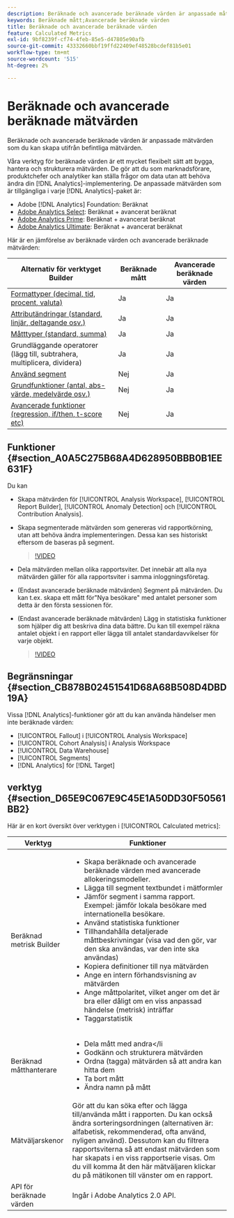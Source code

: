 ```yaml
---
description: Beräknade och avancerade beräknade värden är anpassade mått som du kan skapa utifrån befintliga mätvärden.
keywords: Beräknade mått;Avancerade beräknade värden
title: Beräknade och avancerade beräknade värden
feature: Calculated Metrics
exl-id: 9bf8239f-cf74-4feb-85e5-d47805e90afb
source-git-commit: 43332660bbf19ffd22409ef48528bcdef81b5e01
workflow-type: tm+mt
source-wordcount: '515'
ht-degree: 2%

---
```


# Beräknade och avancerade beräknade mätvärden

Beräknade och avancerade beräknade värden är anpassade mätvärden som du kan skapa utifrån befintliga mätvärden.

Våra verktyg för beräknade värden är ett mycket flexibelt sätt att bygga, hantera och strukturera mätvärden. De gör att du som marknadsförare, produktchefer och analytiker kan ställa frågor om data utan att behöva ändra din [!DNL Analytics]-implementering. De anpassade mätvärden som är tillgängliga i varje [!DNL Analytics]-paket är:

* Adobe [!DNL Analytics] Foundation: Beräknat
* [Adobe Analytics Select](https://www.adobe.com/se/data-analytics-cloud/analytics/select.html): Beräknat + avancerat beräknat
* [Adobe Analytics Prime](https://www.adobe.com/se/data-analytics-cloud/analytics/prime.html): Beräknat + avancerat beräknat
* [Adobe Analytics Ultimate](https://www.adobe.com/se/data-analytics-cloud/analytics/ultimate.html): Beräknat + avancerat beräknat

Här är en jämförelse av beräknade värden och avancerade beräknade mätvärden:

| Alternativ för verktyget Builder | Beräknade mått | Avancerade beräknade värden |
|---|---|---|
| [Formattyper (decimal, tid, procent, valuta)](/help/components/c-calcmetrics/c-workflow/cm-workflow/c-build-metrics/cm-build-metrics.md) | Ja | Ja |
| [Attributändringar (standard, linjär, deltagande osv.)](/help/components/c-calcmetrics/c-workflow/cm-workflow/c-build-metrics/m-metric-type-alloc.md) | Ja | Ja |
| [Måtttyper (standard, summa)](/help/components/c-calcmetrics/c-workflow/cm-workflow/c-build-metrics/m-metric-type-alloc.md) | Ja | Ja |
| Grundläggande operatorer (lägg till, subtrahera, multiplicera, dividera) | Ja | Ja |
| [Använd segment](/help/components/c-calcmetrics/c-workflow/cm-workflow/c-build-metrics/metrics-with-segments.md) | Nej | Ja |
| [Grundfunktioner (antal, abs-värde, medelvärde osv.)](/help/components/c-calcmetrics/cm-reference/cm-functions.md) | Nej | Ja |
| [Avancerade funktioner (regression, if/then, t-score etc)](/help/components/c-calcmetrics/cm-reference/cm-adv-functions.md) | Nej | Ja |

## Funktioner {#section_A0A5C275B68A4D628950BBB0B1EE631F}

Du kan

* Skapa mätvärden för [!UICONTROL Analysis Workspace], [!UICONTROL Report Builder], [!UICONTROL Anomaly Detection] och [!UICONTROL Contribution Analysis].
* Skapa segmenterade mätvärden som genereras vid rapportkörning, utan att behöva ändra implementeringen. Dessa kan ses historiskt eftersom de baseras på segment.

  >[!VIDEO](https://video.tv.adobe.com/v/25407/?quality=12&learn=on)

* Dela mätvärden mellan olika rapportsviter. Det innebär att alla nya mätvärden gäller för alla rapportsviter i samma inloggningsföretag.
* (Endast avancerade beräknade mätvärden) Segment på mätvärden. Du kan t.ex. skapa ett mått för&quot;Nya besökare&quot; med antalet personer som detta är den första sessionen för.

* (Endast avancerade beräknade mätvärden) Lägg in statistiska funktioner som hjälper dig att beskriva dina data bättre. Du kan till exempel räkna antalet objekt i en rapport eller lägga till antalet standardavvikelser för varje objekt.

  >[!VIDEO](https://video.tv.adobe.com/v/25409/?quality=12&learn=on)

## Begränsningar {#section_CB878B02451541D68A68B508D4DBD19A}

Vissa [!DNL Analytics]-funktioner gör att du kan använda händelser men inte beräknade värden:

* [!UICONTROL Fallout] i [!UICONTROL Analysis Workspace]
* [!UICONTROL Cohort Analysis] i Analysis Workspace
* [!UICONTROL Data Warehouse]
* [!UICONTROL Segments]
* [!DNL Analytics] för [!DNL Target]

## verktyg {#section_D65E9C067E9C45E1A50DD30F50561BB2}

Här är en kort översikt över verktygen i [!UICONTROL Calculated metrics]:

| Verktyg | Funktioner |
|--- |--- |
| Beräknad metrisk Builder | <ul><li>Skapa beräknade och avancerade beräknade värden med avancerade allokeringsmodeller.</li><li>Lägga till segment textbundet i mätformler</li><li>Jämför segment i samma rapport. Exempel: jämför lokala besökare med internationella besökare.</li><li>Använd statistiska funktioner</li><li>Tillhandahålla detaljerade måttbeskrivningar (visa vad den gör, var den ska användas, var den inte ska användas)</li><li>Kopiera definitioner till nya mätvärden</li><li>Ange en intern förhandsvisning av mätvärden</li><li>Ange måttpolaritet, vilket anger om det är bra eller dåligt om en viss anpassad händelse (metrisk) inträffar</li><li>Taggarstatistik</li></ul> |
| Beräknad måtthanterare | <ul><li>Dela mått med andra&lt;/li<li>Godkänn och strukturera mätvärden</li><li>Ordna (tagga) mätvärden så att andra kan hitta dem</li><li>Ta bort mått</li><li>Ändra namn på mått</li></ul> |
| Mätväljarskenor | Gör att du kan söka efter och lägga till/använda mått i rapporten. Du kan också ändra sorteringsordningen (alternativen är: alfabetisk, rekommenderad, ofta använd, nyligen använd). Dessutom kan du filtrera rapportsviterna så att endast mätvärden som har skapats i en viss rapportserie visas.  Om du vill komma åt den här mätväljaren klickar du på mätikonen till vänster om en rapport. |
| API för beräknade värden | Ingår i Adobe Analytics 2.0 API. |
